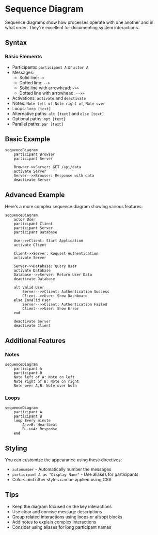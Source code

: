 # Sequence Diagram

Sequence diagrams show how processes operate with one another and in what order. They're excellent for documenting system interactions.

## Syntax

### Basic Elements
- Participants: `participant A` or `actor A`
- Messages: 
  - Solid line: `->` 
  - Dotted line: `-->`
  - Solid line with arrowhead: `->>` 
  - Dotted line with arrowhead: `-->>`
- Activations: `activate` and `deactivate`
- Notes: `Note left of`, `Note right of`, `Note over`
- Loops: `loop [text]`
- Alternative paths: `alt [text]` and `else [text]`
- Optional paths: `opt [text]`
- Parallel paths: `par [text]`

## Basic Example

```mermaid
sequenceDiagram
    participant Browser
    participant Server
    
    Browser->>Server: GET /api/data
    activate Server
    Server-->>Browser: Response with data
    deactivate Server
```

## Advanced Example

Here's a more complex sequence diagram showing various features:

```mermaid
sequenceDiagram
    actor User
    participant Client
    participant Server
    participant Database

    User->>Client: Start Application
    activate Client
    
    Client->>Server: Request Authentication
    activate Server
    
    Server->>Database: Query User
    activate Database
    Database-->>Server: Return User Data
    deactivate Database
    
    alt Valid User
        Server-->>Client: Authentication Success
        Client-->>User: Show Dashboard
    else Invalid User
        Server-->>Client: Authentication Failed
        Client-->>User: Show Error
    end
    
    deactivate Server
    deactivate Client
```

## Additional Features

### Notes
```mermaid
sequenceDiagram
    participant A
    participant B
    Note left of A: Note on left
    Note right of B: Note on right
    Note over A,B: Note over both
```

### Loops
```mermaid
sequenceDiagram
    participant A
    participant B
    loop Every minute
        A->>B: Heartbeat
        B-->>A: Response
    end
```

## Styling

You can customize the appearance using these directives:
- `autonumber` - Automatically number the messages
- `participant A as "Display Name"` - Use aliases for participants
- Colors and other styles can be applied using CSS

## Tips
- Keep the diagram focused on the key interactions
- Use clear and concise message descriptions
- Group related interactions using loops or alt/opt blocks
- Add notes to explain complex interactions
- Consider using aliases for long participant names
